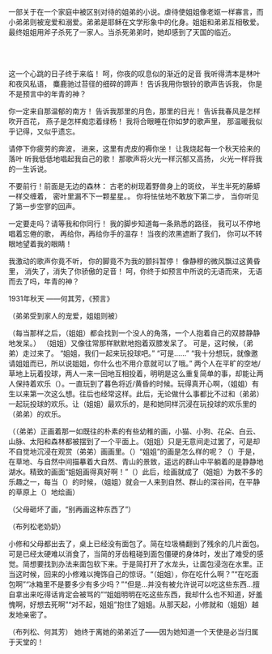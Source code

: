 一部关于在一个家庭中被区别对待的姐弟的小说。虐待使姐姐像老妪一样寡言，而小弟弟则被宠爱和溺爱。弟弟是耶稣在文学形象中的化身。姐姐和弟弟互相敬爱。最终姐姐用斧子杀死了一家人。当杀死弟弟时，她却感到了天国的临近。


<br/><br/>

这一个心跳的日子终于来临！
呵，你夜的叹息似的渐近的足音
我听得清本是林叶和夜风私语，
麋鹿驰过苔径的细碎的蹄声！
告诉我用你银铃的歌声告诉我，
你是不是预言中的年青的神？

你一定来自那温郁的南方！
告诉我那里的月色，那里的日光！
告诉我春风是怎样吹开百花，
燕子是怎样痴恋着绿杨！
我将合眼睡在你如梦的歌声里，
那温暖我似乎记得，又似乎遗忘。

请停下你疲劳的奔波，
进来，这里有虎皮的褥你坐！
让我烧起每一个秋天拾来的落叶
听我低低地唱起我自己的歌！
那歌声将火光一样沉郁又高扬，
火光一样将我的一生诉说。

不要前行！前面是无边的森林：
古老的树现着野兽身上的斑纹，
半生半死的藤蟒一样交缠着，
密叶里漏不下一颗星星。。
你将怯怯地不敢放下第二步，
当你听见了第一步空寥的回声。

一定要走吗？请等我和你同行！
我的脚步知道每一条熟悉的路径，
我可以不停地唱着忘倦的歌，
再给你，再给你手的温存！
当夜的浓黑遮断了我们，
你可以不转眼地望着我的眼睛！

我激动的歌声你竟不听，
你的脚竟不为我的颤抖暂停！
像静穆的微风飘过这黄昏里，
消失了，消失了你骄傲的足音！
呵，你终于如预言中所说的无语而来，
无语而去了吗，年青的神？

1931年秋天
——何其芳，《预言》


（弟弟受到家人的宠爱，姐姐则被）

  （每当那样之后，（姐姐）都会找到一个没人的角落，一个人抱着自己的双膝静静地发呆。）
  （姐姐）又像往常那样默默地抱着双膝发呆了。 可是，这时候，（弟弟）走过来了。 
  “姐姐，我们一起来玩投球吧。”
  “可是……”
  “我十分想玩，就像邀请姐姐而已，所以说姐姐，你什么也不用介意就可以了哦。”
  两个人在平旷的空地/草地上玩着投球，两人一来一回地互相投着，明明是这么重复简单的事，却能让两人保持着欢乐（）。一直玩到了暮色将近/黄昏的时候。玩得真开心啊，（姐姐）有生以来第一次这么想。往后也经常这样。此后，无论做什么事都比不过和（弟弟）一起玩投球的欢乐。让（姐姐）最欢乐的，是和她同样沉浸在玩投球的欢乐里的（弟弟）的欢乐。


  （（弟弟）正画着那一如既往的朴素的有些幼稚的画，小猫、小狗、花朵、白云、山脉、太阳和森林都被摆到了一个平面上。（姐姐）只是无意间走过罢了，可是却不自觉地沉浸在观赏（弟弟）画画里。（）“姐姐”的画是怎么样的呢？（）于是，在草地、与自然中间描摹着大自然、青山的景致，遥远的群山中平躺着的是静静地湖水。精致的画面“姐姐画得真好啊！”（）此后，绘画就成了（姐姐）为数不多的乐趣之一，每当（）的时候，（姐姐）就会一人来到自然、群山的深谷间，在平静的草原上（）地绘画）
 

（父母砸坏了画，“别再画这种东西了”）


  （布列松老奶奶）


  小修和父母都出去了，桌上已经没有面包了。简在垃圾桶翻到了残余的几片面包。可是已经太硬难以消食了，当简的牙齿粗碰到面包僵硬的身体时，发出了难受的感觉。简想要找到办法来面包软下来。于是简打开了水龙头，让面包浸泡在水里。正当这时候，回来的小修难以掩饰自己的惊讶。“（姐姐），你在吃什么啊？”“在吃面包啊”“冰箱里不是要多少有多少吗？”“但是…并没有被允许说可以吃这些东西…擅自拿出来吃得话肯定会被骂的”“姐姐明明在吃这些东西，我却什么也不知道，好羞愧啊，好想去死啊”“对不起，姐姐”抱住了姐姐。从那天起，小修就和（姐姐）越发地亲密了。

（布列松、何其芳）
 她终于离她的弟弟近了——因为她知道一个天使是必当归属于天堂的！
